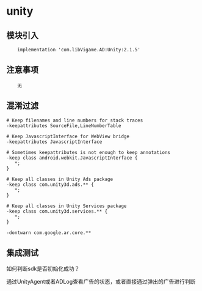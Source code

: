 # unity

## 模块引入

```text
    implementation 'com.libVigame.AD:Unity:2.1.5'
```

## 注意事项

```text
    无
```

## 混淆过滤

```text
# Keep filenames and line numbers for stack traces
-keepattributes SourceFile,LineNumberTable

# Keep JavascriptInterface for WebView bridge
-keepattributes JavascriptInterface

# Sometimes keepattributes is not enough to keep annotations
-keep class android.webkit.JavascriptInterface {
   *;
}

# Keep all classes in Unity Ads package
-keep class com.unity3d.ads.** {
   *;
}

# Keep all classes in Unity Services package
-keep class com.unity3d.services.** {
   *;
}

-dontwarn com.google.ar.core.**
```

## 集成测试

如何判断sdk是否初始化成功？

通过UnityAgent或者ADLog查看广告的状态，或者直接通过弹出的广告进行判断

